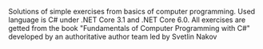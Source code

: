 Solutions of simple exercises from basics of computer programming. Used language is C# under .NET Core 3.1 and .NET Core 6.0. All exercises are getted from the book "Fundamentals of Computer Programming with C#" developed by an authoritative author team led by Svetlin Nakov

